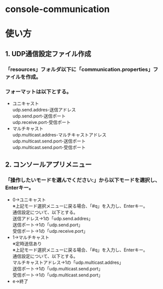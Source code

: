 # console-communication

# 使い方
## 1. UDP通信設定ファイル作成  
### 「resources」フォルダ以下に「communication.properties」ファイルを作成。  
### フォーマットは以下とする。  
* ユニキャスト  
udp.send.addres-送信アドレス  
udp.send.port-送信ポート  
udp.receive.port-受信ポート  
* マルチキャスト  
udp.multicast.addres-マルチキャストアドレス  
udp.multicast.send.port-送信ポート  
udp.multicast.send.port-受信ポート  
## 2. コンソールアプリメニュー  
### 「操作したいモードを選んでください:」から以下モードを選択し、Enterキー。  
* 0→ユニキャスト  
※上記モード選択メニューに戻る場合、「#q」を入力し、Enterキー。  
通信設定について、以下とする。  
送信アドレス→1の「udp.send.addres」  
送信ポート→1の「udp.send.port」  
受信ポート→1の「udp.receive.port」  
* 1→マルチキャスト  
※定時送信あり  
※上記モード選択メニューに戻る場合、「#q」を入力し、Enterキー。  
通信設定について、以下とする。  
マルチキャストアドレス→1の「udp.multicast.addres」  
送信ポート→1の「udp.multicast.send.port」  
受信ポート→1の「udp.multicast.send.port」  
* e→終了  

